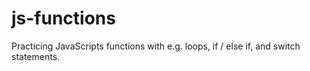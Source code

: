 # js-functions

Practicing JavaScripts functions with e.g. loops, if / else if, and switch statements.
